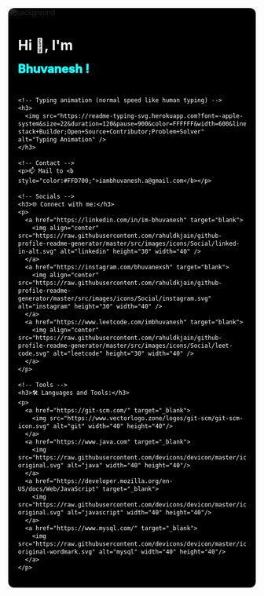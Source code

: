 <div align="left" style="font-family:-apple-system, BlinkMacSystemFont, 'Segoe UI', Roboto, Oxygen, Ubuntu, Cantarell, 'Open Sans', 'Helvetica Neue', sans-serif; color:white; background:#000; padding:20px; border-radius:12px; position:relative; overflow:hidden;">

  <!-- Background GIF Overlay -->
  <img src="https://i.gifer.com/7efs.gif" alt="background" style="position:absolute; top:0; left:0; width:100%; height:100%; object-fit:cover; opacity:0.15; z-index:0;">

  <div style="position:relative; z-index:1;">
    <!-- Header with animated name -->
    <h1>
      Hi 👋, I'm  
      <svg width="360" height="60" viewBox="0 0 600 60" xmlns="http://www.w3.org/2000/svg">
        <text x="0" y="45" font-size="40" fill="white" stroke="#00FFFF" stroke-width="2" stroke-dasharray="600" stroke-dashoffset="600">
          Bhuvanesh !
          <animate attributeName="stroke-dashoffset" from="600" to="0" dur="2.5s" fill="freeze" repeatCount="indefinite"/>
          <animate attributeName="fill" values="white;#00FFFF;white" dur="3s" repeatCount="indefinite"/>
        </text>
      </svg>
    </h1>

    <!-- Typing animation (normal speed like human typing) -->
    <h3>
      <img src="https://readme-typing-svg.herokuapp.com?font=-apple-system&size=22&duration=120&pause=900&color=FFFFFF&width=600&lines=A+passionate+developer+from+India;Full-stack+Builder;Open+Source+Contributor;Problem+Solver" alt="Typing Animation" />
    </h3>

    <!-- Contact -->
    <p>📫 Mail to <b style="color:#FFD700;">iambhuvanesh.a@gmail.com</b></p>

    <!-- Socials -->
    <h3>🌐 Connect with me:</h3>
    <p>
      <a href="https://linkedin.com/in/im-bhuvanesh" target="blank">
        <img align="center" src="https://raw.githubusercontent.com/rahuldkjain/github-profile-readme-generator/master/src/images/icons/Social/linked-in-alt.svg" alt="linkedin" height="30" width="40" />
      </a>
      <a href="https://instagram.com/bhuvanexsh" target="blank">
        <img align="center" src="https://raw.githubusercontent.com/rahuldkjain/github-profile-readme-generator/master/src/images/icons/Social/instagram.svg" alt="instagram" height="30" width="40" />
      </a>
      <a href="https://www.leetcode.com/imbhuvanesh" target="blank">
        <img align="center" src="https://raw.githubusercontent.com/rahuldkjain/github-profile-readme-generator/master/src/images/icons/Social/leet-code.svg" alt="leetcode" height="30" width="40" />
      </a>
    </p>

    <!-- Tools -->
    <h3>🛠 Languages and Tools:</h3>
    <p>
      <a href="https://git-scm.com/" target="_blank"> 
        <img src="https://www.vectorlogo.zone/logos/git-scm/git-scm-icon.svg" alt="git" width="40" height="40"/> 
      </a> 
      <a href="https://www.java.com" target="_blank"> 
        <img src="https://raw.githubusercontent.com/devicons/devicon/master/icons/java/java-original.svg" alt="java" width="40" height="40"/> 
      </a> 
      <a href="https://developer.mozilla.org/en-US/docs/Web/JavaScript" target="_blank"> 
        <img src="https://raw.githubusercontent.com/devicons/devicon/master/icons/javascript/javascript-original.svg" alt="javascript" width="40" height="40"/> 
      </a> 
      <a href="https://www.mysql.com/" target="_blank"> 
        <img src="https://raw.githubusercontent.com/devicons/devicon/master/icons/mysql/mysql-original-wordmark.svg" alt="mysql" width="40" height="40"/> 
      </a> 
    </p>
  </div>
</div>
